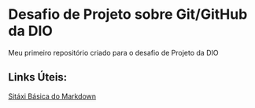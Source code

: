 #  Desafio de Projeto sobre Git/GitHub da DIO
Meu primeiro repositório  criado para o desafio de Projeto da DIO


## Links  Úteis:
[Sitáxi Básica do Markdown](https://markdownguide.org/basic-syntax/)
